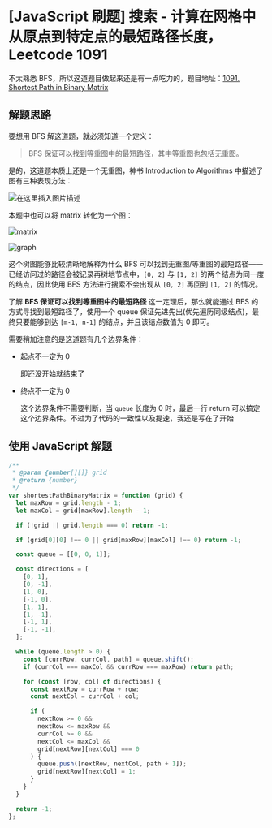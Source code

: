 # [JavaScript 刷题] 搜索 - 计算在网格中从原点到特定点的最短路径长度， Leetcode 1091

不太熟悉 BFS，所以这道题目做起来还是有一点吃力的，题目地址：[1091. Shortest Path in Binary Matrix](https://leetcode.com/problems/shortest-path-in-binary-matrix/)

## 解题思路

要想用 BFS 解这道题，就必须知道一个定义：

> BFS 保证可以找到等重图中的最短路径，其中等重图也包括无重图。

是的，这道题本质上还是一个无重图，神书 Introduction to Algorithms 中描述了图有三种表现方法：

![在这里插入图片描述](https://img-blog.csdnimg.cn/466ae97e4b9e437ab1333b48c28c4f4c.png)

本题中也可以将 matrix 转化为一个图：

![matrix](https://img-blog.csdnimg.cn/a65026a962fd456d8943cde5a7ee4ec0.png)

![graph](https://img-blog.csdnimg.cn/04bc63798921493a80cbb95ddecd1337.png)

这个树图能够比较清晰地解释为什么 BFS 可以找到无重图/等重图的最短路径——已经访问过的路径会被记录再树地节点中，`[0, 2]` 与 `[1, 2]` 的两个结点为同一度的结点，因此使用 BFS 方法进行搜索不会出现从 `[0, 2]` 再回到 `[1, 2]` 的情况。

了解 **BFS 保证可以找到等重图中的最短路径** 这一定理后，那么就能通过 BFS 的方式寻找到最短路径了，使用一个 queue 保证先进先出(优先遍历同级结点)，最终只要能够到达 `[m-1, n-1]` 的结点，并且该结点数值为 0 即可。

需要稍加注意的是这道题有几个边界条件：

- 起点不一定为 0

  即还没开始就结束了

- 终点不一定为 0

  这个边界条件不需要判断，当 `queue` 长度为 0 时，最后一行 return 可以搞定这个边界条件。不过为了代码的一致性以及提速，我还是写在了开始

## 使用 JavaScript 解题

```javascript
/**
 * @param {number[][]} grid
 * @return {number}
 */
var shortestPathBinaryMatrix = function (grid) {
  let maxRow = grid.length - 1;
  let maxCol = grid[maxRow].length - 1;

  if (!grid || grid.length === 0) return -1;

  if (grid[0][0] !== 0 || grid[maxRow][maxCol] !== 0) return -1;

  const queue = [[0, 0, 1]];

  const directions = [
    [0, 1],
    [0, -1],
    [1, 0],
    [-1, 0],
    [1, 1],
    [1, -1],
    [-1, 1],
    [-1, -1],
  ];

  while (queue.length > 0) {
    const [currRow, currCol, path] = queue.shift();
    if (currCol === maxCol && currRow === maxRow) return path;

    for (const [row, col] of directions) {
      const nextRow = currRow + row;
      const nextCol = currCol + col;

      if (
        nextRow >= 0 &&
        nextRow <= maxRow &&
        currCol >= 0 &&
        nextCol <= maxCol &&
        grid[nextRow][nextCol] === 0
      ) {
        queue.push([nextRow, nextCol, path + 1]);
        grid[nextRow][nextCol] = 1;
      }
    }
  }

  return -1;
};
```
